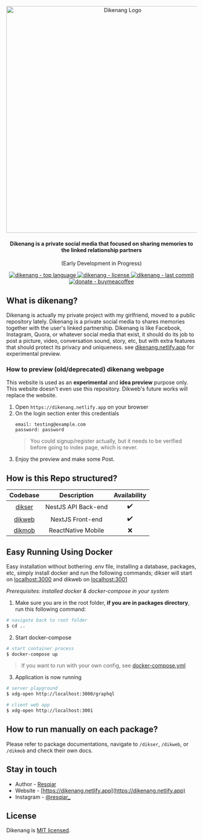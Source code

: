 <p align="center">
  <a href="https://dikenang.netlify.app" target="_blank"><img src="https://i.imgur.com/irBDntm.png" width="600" alt="Dikenang Logo" /></a>
</p>
 <h4 align="center">Dikenang is a private social media that focused on sharing memories to the linked relationship partners</h4>
 <p align="center">(Early Development in Progress)</p>
<p align="center">
  <a href="https://github.com/resqiar/dikenang-server" target="_blank">
    <img src="https://img.shields.io/github/languages/top/resqiar/dikenang-server?style=for-the-badge" alt="dikenang - top language" />
  </a>
  <a href="https://github.com/resqiar/dikenang-server" target="_blank">
    <img src="https://img.shields.io/github/license/resqiar/dikenang-server?style=for-the-badge" alt="dikenang - license" />
  </a>
  <a href="https://github.com/resqiar/dikenang-server" target="_blank">
    <img src="https://img.shields.io/github/last-commit/resqiar/dikenang-server?style=for-the-badge" alt="dikenang - last commit" />
  </a>
  <a href="https://www.buymeacoffee.com/resqiar" target="_blank">
    <img src="https://img.shields.io/badge/-Buy%20Me%20a%20Coffee-yellow?style=for-the-badge" alt="donate - buymeacoffee" />
  </a>
</p>

## What is dikenang?

Dikenang is actually my private project with my girlfriend, moved to a public repository lately. Dikenang is a private social media to shares memories together with the user's linked partnership. Dikenang is like Facebook, Instagram, Quora, or whatever social media that exist, it should do its job to post a picture, video, conversation sound, story, etc, but with extra features that should protect its privacy and uniqueness. see [dikenang.netlify.app](https://dikenang.netlify.app) for experimental preview.

### How to preview (old/deprecated) dikenang webpage

This website is used as an **experimental** and **idea preview** purpose only. This website doesn't even use this repository. Dikweb's future works will replace the website.

1. Open `https://dikenang.netlify.app` on your browser
2. On the login section enter this credentials
    ```
    email: testing@example.com
    password: password
    ```
    > You could signup/register actually, but it needs to be verified before going to index page, which is never.
3. Enjoy the preview and make some Post.

## How is this Repo structured?

|     Codebase     |     Description     | Availability |
| :--------------: | :-----------------: | :----------: |
| [dikser](dikser) | NestJS API Back-end |      ✔️      |
| [dikweb](dikweb) |  NextJS Front-end  |      ✔️      |
| [dikmob](dikmob) | ReactNative Mobile  |      ❌      |

## Easy Running Using Docker

Easy installation without bothering .env file, installing a database, packages, etc, simply install docker and run the following commands; dikser will start on [localhost:3000](http://localhost:3000) and dikweb on [localhost:3001](http://localhost:3001)

_Prerequisites: installed docker & docker-compose in your system_

1. Make sure you are in the root folder, **if you are in packages directory**, run this following command:

```bash
# navigate back to root folder
$ cd ..
```

2. Start docker-compose

```bash
# start container process
$ docker-compose up
```

> If you want to run with your own config, see <a href="https://github.com/resqiar/dikenang/blob/main/docker-compose.yml">docker-compose.yml</a>

3. Application is now running

```bash
# server playground
$ xdg-open http://localhost:3000/graphql

# client web app
$ xdg-open http://localhost:3001
```

## How to run manually on each package?
Please refer to package documentations, navigate to `/dikser`, `/dikweb`, or `/dikmob` and check their own docs.

## Stay in touch

-   Author - [Resqiar](https://github.com/resqiar)
-   Website - [https://dikenang.netlify.app](https://dikenang.netlify.app)
-   Instagram - [@resqiar\_](https://instagram.com/resqiar_)

## License

Dikenang is [MIT licensed](LICENSE).
